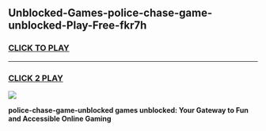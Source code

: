 
## Unblocked-Games-police-chase-game-unblocked-Play-Free-fkr7h
<h3>
<a href="https://premium76.site?title=police-chase-game-unblocked&ref=23A">CLICK TO PLAY</a></h3>
<hr>

<h3>
<a href="https://premium76.site?title=police-chase-game-unblocked&ref=23A">CLICK 2 PLAY</a>
  
</h3>

<a href="https://premium76.site?title=police-chase-game-unblocked&ref=23A"><img src="https://clearcache.store/games.png"></a>


**police-chase-game-unblocked games unblocked: Your Gateway to Fun and Accessible Online Gaming**
